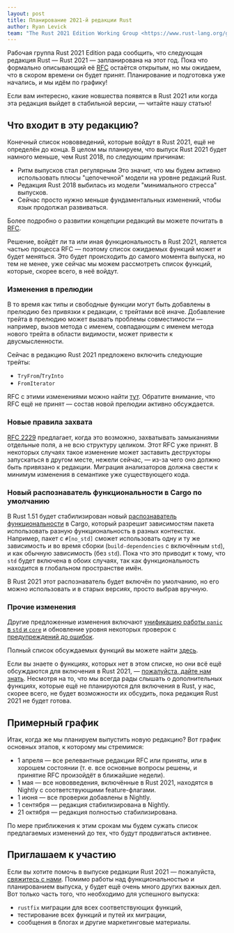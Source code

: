 ```yaml
---
layout: post
title: Планирование 2021-й редакции Rust
author: Ryan Levick
team: "The Rust 2021 Edition Working Group <https://www.rust-lang.org/governance/teams/lang#project-edition-2021>"
---
```


Рабочая группа Rust 2021 Edition рада сообщить, что следующая редакция Rust — Rust 2021 — запланирована на этот год. Пока что формально описывающий её [RFC](https://github.com/rust-lang/rfcs/pull/3085) остаётся открытым, но мы ожидаем, что в скором времени он будет принят. Планирование и подготовка уже начались, и мы идём по графику!

Если вам интересно, какие новшества появятся в Rust 2021 или когда эта редакция выйдет в стабильной версии, — читайте нашу статью!

## Что входит в эту редакцию?

Конечный список нововведений, которые войдут в Rust 2021, ещё не определён до конца. В целом мы планируем, что выпуск Rust 2021 будет намного меньше, чем Rust 2018, по следующим причинам:

- Ритм выпусков стал регулярным Это значит, что мы будем активно использовать плюсы "цепочечной" модели на уровне редакций Rust.
- Редакция Rust 2018 выбилась из модели "минимального стресса" выпусков.
- Сейчас просто нужно меньше фундаментальных изменений, чтобы язык продолжал развиваться.

Более подробно о развитии концепции редакций вы можете почитать в [RFC](https://github.com/rust-lang/rfcs/pull/3085).

Решение, войдёт ли та или иная функциональность в Rust 2021, является частью процесса RFC — поэтому список ожидаемых функций может и будет меняться. Это будет происходить до самого момента выпуска, но тем не менее, уже сейчас мы можем рассмотреть список функций, которые, скорее всего, в неё войдут.

### Изменения в прелюдии

В то время как типы и свободные функции могут быть добавлены в прелюдию без привязки к редакции, с трейтами всё иначе. Добавление трейта в прелюдию может вызвать проблемы совместимости — например, вызов метода с именем, совпадающим с именем метода нового трейта в области видимости, может привести к двусмысленности.

Сейчас в редакцию Rust 2021 предложено включить следующие трейты:

- `TryFrom`/`TryInto`
- `FromIterator`

RFC с этими изменениями можно найти [тут](https://github.com/rust-lang/rfcs/pull/3090). Обратите внимание, что RFC ещё не принят — состав новой прелюдии активно обсуждается.

### Новые правила захвата

[RFC 2229](https://github.com/rust-lang/rfcs/pull/2229) предлагает, когда это возможно, захватывать замыканиями отдельные поля, а не всю структуру целиком. Этот RFC уже принят. В некоторых случаях такое изменение может заставить деструкторы запускаться в другом месте, нежели сейчас, — из-за чего оно должно быть привязано к редакции. Миграция анализаторов должна свести к минимум изменения в семантике уже существующего кода.

### Новый распознаватель функциональности в Cargo по умолчанию

В Rust 1.51 будет стабилизирован новый [распознаватель функциональности](https://github.com/rust-lang/cargo/issues/8088) в Cargo, который разрешит зависимостям пакета использовать разную функциональность в разных контекстах. Например, пакет с `#[no_std]` сможет использовать одну и ту же зависимость и во время сборки (`build-dependencies` с включённым `std`), и как обычную зависимость (без `std`). Пока что это приводит к тому, что `std` будет включена в обоих случаях, так как функциональность находится в глобальном пространстве имён.

В Rust 2021 этот распознаватель будет включён по умолчанию, но его можно использовать и в старых версиях, просто выбрав вручную.

### Прочие изменения

Другие предложенные изменения включают [унификацию работы `panic` в `std` и `core`](https://github.com/rust-lang/rust/issues/80162) и обновление уровня некоторых проверок с [предупреждений до ошибок](https://github.com/rust-lang/rust/issues/80165).

Полный список обсуждаемых функций вы можете найти [здесь](https://docs.google.com/spreadsheets/d/1chZ2SL9T444nvU9al1kQ7TJMwC3IVQQV2xIv1HWGQ_k/edit?usp=sharing).

Если вы знаете о функциях, которых нет в этом списке, но они всё ещё обсуждаются для включения в Rust 2021, — [пожалуйста, дайте нам знать](https://rust-lang.zulipchat.com/#narrow/stream/268952-edition-2021). Несмотря на то, что мы всегда рады слышать о дополнительных функциях, которые ещё не планируются для включения в Rust, у нас, скорее всего, не будет возможности их обсудить, пока редакция Rust 2021 не будет готова.

## Примерный график

Итак, когда же мы планируем выпустить новую редакцию? Вот график основных этапов, к которому мы стремимся:

- 1 апреля — все релевантные редакции RFC или приняты, или в хорошем состоянии (т. е. все основные вопросы решены, и принятие RFC произойдёт в ближайшие недели).
- 1 мая — все нововведения, включённые в Rust 2021, находятся в Nightly с соответствующими feature-флагами.
- 1 июня — все проверки добавлены в Nightly.
- 1 сентября — редакция стабилизирована в Nightly.
- 21 октября — редакция полностью стабилизирована.

По мере приближения к этим срокам мы будем сужать список предлагаемых изменений до тех, что будут продвигаться активнее.

## Приглашаем к участию

Если вы хотите помочь в выпуске редакции Rust 2021 — пожалуйста, [свяжитесь с нами](https://rust-lang.zulipchat.com/#narrow/stream/268952-edition-2021). Помимо работы над функциональностью и планированием выпуска, у будет ещё очень много других важных дел. Вот только часть того, что необходимо для успешного выпуска:

- `rustfix` миграции для всех соответствующих функций,
- тестирование всех функций и путей их миграции,
- сообщения в блогах и другие маркетинговые материалы.
